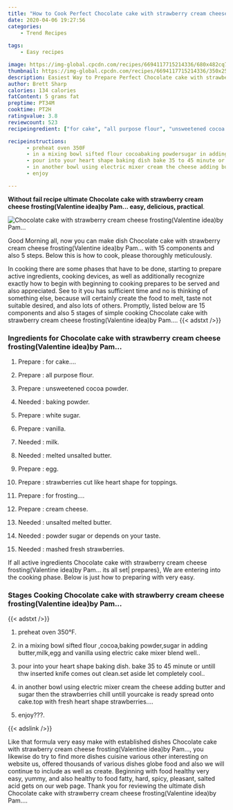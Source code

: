 ```yaml
---
title: "How to Cook Perfect Chocolate cake with strawberry cream cheese frostingValentine ideaby Pam"
date: 2020-04-06 19:27:56
categories:
    - Trend Recipes
    
tags:
    - Easy recipes

image: https://img-global.cpcdn.com/recipes/6694117715214336/680x482cq70/chocolate-cake-with-strawberry-cream-cheese-frostingvalentine-ideaby-pam-recipe-main-photo.jpg
thumbnail: https://img-global.cpcdn.com/recipes/6694117715214336/350x250cq70/chocolate-cake-with-strawberry-cream-cheese-frostingvalentine-ideaby-pam-recipe-main-photo.jpg
description: Easiest Way to Prepare Perfect Chocolate cake with strawberry cream cheese frostingValentine ideaby Pam with 15 ingredients and 5 stages of easy cooking.
author: Brett Sharp
calories: 134 calories
fatContent: 5 grams fat
preptime: PT34M
cooktime: PT2H
ratingvalue: 3.8
reviewcount: 523
recipeingredient: ["for cake", "all purpose flour", "unsweetened cocoa powder", "baking powder", "white sugar", "vanilla", "milk", "melted unsalted butter", "egg", "strawberries cut like heart shape for toppings", "for frosting", "cream cheese", "unsalted melted butter", "powder sugar or depends on your taste", "mashed fresh strawberries"]

recipeinstructions: 
      - preheat oven 350F 
      - in a mixing bowl sifted flour cocoabaking powdersugar in adding buttermilkegg and vanilla using electric cake mixer blend well 
      - pour into your heart shape baking dish bake 35 to 45 minute or untill thw inserted knife comes out cleanset aside let completely cool 
      - in another bowl using electric mixer cream the cheese adding butter and sugar then the strawberries chill untill yourcake is ready spread onto caketop with fresh heart shape strawberries 
      - enjoy

---
```




**Without fail recipe ultimate Chocolate cake with strawberry cream cheese frosting(Valentine idea)by Pam... easy, delicious, practical**. 


![Chocolate cake with strawberry cream cheese frosting(Valentine idea)by Pam...](https://img-global.cpcdn.com/recipes/6694117715214336/680x482cq70/chocolate-cake-with-strawberry-cream-cheese-frostingvalentine-ideaby-pam-recipe-main-photo.jpg "Chocolate cake with strawberry cream cheese frosting(Valentine idea)by Pam...")




Good Morning all, now you can make dish Chocolate cake with strawberry cream cheese frosting(Valentine idea)by Pam... with 15 components and also 5 steps. Below this is how to cook, please thoroughly meticulously.

In cooking there are some phases that have to be done, starting to prepare active ingredients, cooking devices, as well as additionally recognize exactly how to begin with beginning to cooking prepares to be served and also appreciated. See to it you has sufficient time and no is thinking of something else, because will certainly create the food to melt, taste not suitable desired, and also lots of others. Promptly, listed below are 15 components and also 5 stages of simple cooking Chocolate cake with strawberry cream cheese frosting(Valentine idea)by Pam....
{{< adstxt />}}

### Ingredients for Chocolate cake with strawberry cream cheese frosting(Valentine idea)by Pam...


1. Prepare  : for cake....

1. Prepare  : all purpose flour.

1. Prepare  : unsweetened cocoa powder.

1. Needed  : baking powder.

1. Prepare  : white sugar.

1. Prepare  : vanilla.

1. Needed  : milk.

1. Needed  : melted unsalted butter.

1. Prepare  : egg.

1. Prepare  : strawberries cut like heart shape for toppings.

1. Prepare  : for frosting....

1. Prepare  : cream cheese.

1. Needed  : unsalted melted butter.

1. Needed  : powder sugar or depends on your taste.

1. Needed  : mashed fresh strawberries.



If all active ingredients Chocolate cake with strawberry cream cheese frosting(Valentine idea)by Pam... its all set| prepares}, We are entering into the cooking phase. Below is just how to preparing with very easy.

### Stages Cooking Chocolate cake with strawberry cream cheese frosting(Valentine idea)by Pam...

{{< adstxt />}}


1. preheat oven 350°F.



1. in a mixing bowl sifted flour ,cocoa,baking powder,sugar in adding butter,milk,egg and vanilla using electric cake mixer blend well..



1. pour into your heart shape baking dish. bake 35 to 45 minute or untill thw inserted knife comes out clean.set aside let completely cool..



1. in another bowl using electric mixer cream the cheese adding butter and sugar then the strawberries chill untill yourcake is ready spread onto cake.top with fresh heart shape strawberries....



1. enjoy???.





{{< adslink />}}

Like that formula very easy make with established dishes Chocolate cake with strawberry cream cheese frosting(Valentine idea)by Pam..., you likewise do try to find more dishes cuisine various other interesting on website us, offered thousands of various dishes globe food and also we will continue to include as well as create. Beginning with food healthy very easy, yummy, and also healthy to food fatty, hard, spicy, pleasant, salted acid gets on our web page. Thank you for reviewing the ultimate dish Chocolate cake with strawberry cream cheese frosting(Valentine idea)by Pam....
